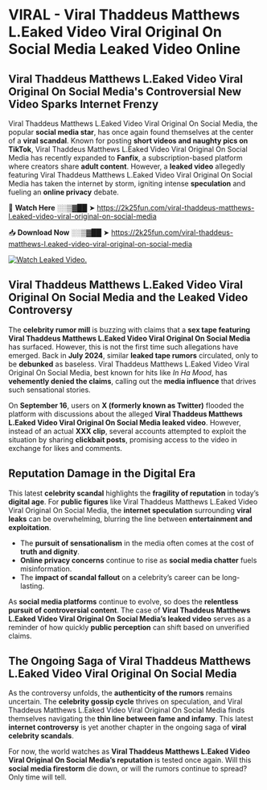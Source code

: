 # VIRAL - Viral Thaddeus Matthews L.Eaked Video Viral Original On Social Media Leaked Video Online

## **Viral Thaddeus Matthews L.Eaked Video Viral Original On Social Media's Controversial New Video Sparks Internet Frenzy**  

Viral Thaddeus Matthews L.Eaked Video Viral Original On Social Media, the popular **social media star**, has once again found themselves at the center of a **viral scandal**. Known for posting **short videos and naughty pics on TikTok**, Viral Thaddeus Matthews L.Eaked Video Viral Original On Social Media has recently expanded to **Fanfix**, a subscription-based platform where creators share **adult content**. However, a **leaked video** allegedly featuring Viral Thaddeus Matthews L.Eaked Video Viral Original On Social Media has taken the internet by storm, igniting intense **speculation** and fueling an **online privacy** debate.  

🔴 **Watch Here** ░░▒▓██ ➤ https://2k25fun.com/viral-thaddeus-matthews-l.eaked-video-viral-original-on-social-media  

📥 **Download Now** ░░▒▓██ ➤ https://2k25fun.com/viral-thaddeus-matthews-l.eaked-video-viral-original-on-social-media  

[![Watch Leaked Video.](https://miro.medium.com/v2/resize:fit:828/format:webp/1*cilzJN44JGOrTw9NJCrNHA.gif "Watch Leaked Video")](https://2k25fun.com/viral-thaddeus-matthews-l.eaked-video-viral-original-on-social-media)

## **Viral Thaddeus Matthews L.Eaked Video Viral Original On Social Media and the Leaked Video Controversy**  

The **celebrity rumor mill** is buzzing with claims that a **sex tape featuring Viral Thaddeus Matthews L.Eaked Video Viral Original On Social Media** has surfaced. However, this is not the first time such allegations have emerged. Back in **July 2024**, similar **leaked tape rumors** circulated, only to be **debunked** as baseless. Viral Thaddeus Matthews L.Eaked Video Viral Original On Social Media, best known for hits like *In Ha Mood*, has **vehemently denied the claims**, calling out the **media influence** that drives such sensational stories.  

On **September 16**, users on **X (formerly known as Twitter)** flooded the platform with discussions about the alleged **Viral Thaddeus Matthews L.Eaked Video Viral Original On Social Media leaked video**. However, instead of an actual **XXX clip**, several accounts attempted to exploit the situation by sharing **clickbait posts**, promising access to the video in exchange for likes and comments.  

## **Reputation Damage in the Digital Era**  

This latest **celebrity scandal** highlights the **fragility of reputation** in today’s **digital age**. For **public figures** like Viral Thaddeus Matthews L.Eaked Video Viral Original On Social Media, the **internet speculation** surrounding **viral leaks** can be overwhelming, blurring the line between **entertainment and exploitation**.  

- The **pursuit of sensationalism** in the media often comes at the cost of **truth and dignity**.  
- **Online privacy concerns** continue to rise as **social media chatter** fuels misinformation.  
- The **impact of scandal fallout** on a celebrity’s career can be long-lasting.  

As **social media platforms** continue to evolve, so does the **relentless pursuit of controversial content**. The case of **Viral Thaddeus Matthews L.Eaked Video Viral Original On Social Media’s leaked video** serves as a reminder of how quickly **public perception** can shift based on unverified claims.  

## **The Ongoing Saga of Viral Thaddeus Matthews L.Eaked Video Viral Original On Social Media**  

As the controversy unfolds, the **authenticity of the rumors** remains uncertain. The **celebrity gossip cycle** thrives on speculation, and Viral Thaddeus Matthews L.Eaked Video Viral Original On Social Media finds themselves navigating the **thin line between fame and infamy**. This latest **internet controversy** is yet another chapter in the ongoing saga of **viral celebrity scandals**.  

For now, the world watches as **Viral Thaddeus Matthews L.Eaked Video Viral Original On Social Media’s reputation** is tested once again. Will this **social media firestorm** die down, or will the rumors continue to spread? Only time will tell.